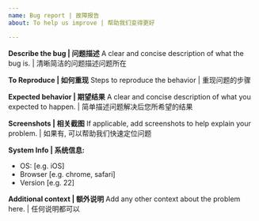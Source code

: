 ```yaml
---
name: Bug report | 故障报告
about: To help us improve | 帮助我们变得更好

---
```


**Describe the bug | 问题描述**
A clear and concise description of what the bug is. | 清晰简洁的问题描述问题所在

**To Reproduce | 如何重现**
Steps to reproduce the behavior | 重现问题的步骤

**Expected behavior | 期望结果**
A clear and concise description of what you expected to happen. | 简单描述问题解决后您所希望的结果

**Screenshots | 相关截图**
If applicable, add screenshots to help explain your problem. | 如果有, 可以帮助我们快速定位问题

**System Info | 系统信息:**
 - OS: [e.g. iOS]
 - Browser [e.g. chrome, safari]
 - Version [e.g. 22]

**Additional context | 额外说明**
Add any other context about the problem here. | 任何说明都可以
